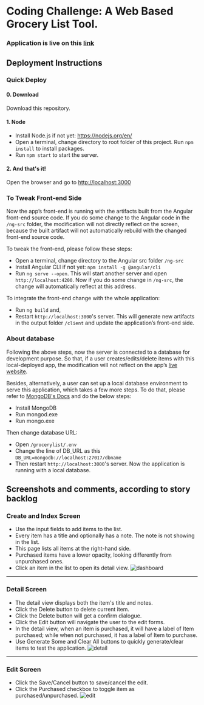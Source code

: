# Coding Challenge: A Web Based Grocery List Tool.

### Application is live on this [link](https://limitless-river-45900.herokuapp.com/items)

## Deployment Instructions
### Quick Deploy
#### 0.    Download
Download this repository.

#### 1.    Node 
*    Install Node.js if not yet: https://nodejs.org/en/
*    Open a terminal, change directory to root folder of this project. Run `npm install` to install packages.  
*    Run `npm start` to start the server.

#### 2.    And that's it!
Open the browser and go to [http://localhost:3000](http://localhost:3000/items)  

### To Tweak Front-end Side
Now the app’s front-end is running with the artifacts built from the Angular front-end source code. If you do some change to the Angular code in the `/ng-src` folder, the modification will not directly reflect on the screen, because the built artifact will not automatically rebuild with the changed front-end source code.

To tweak the front-end, please follow these steps:
* Open a terminal, change directory to the Angular src folder `/ng-src`
* Install Angular CLI if not yet: `npm install -g @angular/cli`
* Run `ng serve --open`. This will start another server and open `http://localhost:4200`.
Now if you do some change in `/ng-src`, the change will automatically reflect at this address. 

To integrate the front-end change with the whole application:
* Run `ng build` and,
* Restart `http://localhost:3000`'s server. 
This will generate new artifacts in the output folder `/client` and update the application’s front-end side.  

### About database
Following the above steps, now the server is connected to a database for development purpose. So that, if a user creates/edits/delete items with this local-deployed app, the modification will not reflect on the app’s [live website](https://limitless-river-45900.herokuapp.com/items). 

Besides, alternatively, a user can set up a local database environment to serve this application, which takes a few more steps. To do that, please refer to [MongoDB's Docs](https://docs.mongodb.com/manual/tutorial/install-mongodb-on-windows/) and do the below steps:
* Install MongoDB
* Run mongod.exe
* Run mongo.exe

Then change database URL:
* Open `/grocerylist/.env`
* Change the line of DB_URL as this `DB_URL=mongodb://localhost:27017/dbname`
* Then restart `http://localhost:3000`'s server. Now the application is running with a local database.

## Screenshots and comments, according to story backlog
### Create and Index Screen
* Use the input fields to add items to the list.
* Every item has a title and optionally has a note. The note is not showing in the list.
* This page lists all items at the right-hand side.
* Purchased items have a lower opacity, looking differently from unpurchased ones.
* Click an item in the list to open its detail view.
![dashboard](https://user-images.githubusercontent.com/23082500/42802348-aa1c389a-8970-11e8-9080-fb05b9f0df78.png)
<hr>

### Detail Screen
* The detail view displays both the item's title and notes.
* Click the Delete button to delete current item.
* Click the Delete button will get a confirm dialogue.
* Click the Edit button will navigate the user to the edit forms.
* In the detail view, when an item is purchased, it will have a label of Item purchased; while when not purchased, it has a label of Item to purchase. 
* Use Generate Some and Clear All buttons to quickly generate/clear items to test the application.
![detail](https://user-images.githubusercontent.com/23082500/42802349-aa2dd014-8970-11e8-9b69-d37bfeb796e2.png)
<hr>

### Edit Screen
* Click the Save/Cancel button to save/cancel the edit.
* Click the Purchased checkbox to toggle item as purchased/unpurchased.
![edit](https://user-images.githubusercontent.com/23082500/42802351-aa3b77be-8970-11e8-8101-e593609938ed.png)

